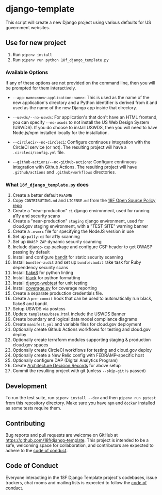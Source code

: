 # django-template

This script will create a new Django project using various defaults for US government websites.

## Use for new project

1. Run `pipenv install`
1. Run `pipenv run python 18f_django_template.py`

### Available Options

If any of these options are not provided on the command line, then you will be
prompted for them interactively.

* `--app-name=<new-application-name>`: This is used as the name of the new application's directory and
  a Python identifier is derived from it and used as the name of the new Django
  app inside that directory.

* `--uswds/--no-uswds`: For application's that don't have an HTML frontend, you
can specify `--no-uswds` to not install the US Web Design System (USWDS). If
you do choose to install USWDS, then you will need to have Node.js/npm
installed locally for the installation.

* `--circleci/--no-circleci`: Configure continuous integration with the CircleCI service (or not). The resulting project will have a `.circleci/config.yml` file.

* `--github-actions/--no-github-actions`: Configure continuous integration with Github Actions. The resulting project will have `.github/actions` and `.github/workflows` directories.

### What `18f_django_template.py` does

1. Create a better default `README`
1. Copy `CONTRIBUTING.md` and `LICENSE.md` from the [18F Open Source Policy repo](https://github.com/18F/open-source-policy/)
1. Create a "near-production" `ci` django environment, used for running a11y and security scans
1. Create a "near-production" `staging` django environment, used for cloud.gov staging environment, with a "TEST SITE" warning banner
1. Create a `.nvmrc` file for specifying the NodeJS version in use
1. Set up `pa11y-ci` for a11y scanning
1. Set up `OWASP ZAP` dynamic security scanning
1. Include `django-csp` package and configure CSP header to get OWASP passing by default
1. Install and configure [bandit](https://bandit.readthedocs.io/en/latest/) for static security scanning
1. Install `bundler-audit` and set up `bundle:audit` rake task for Ruby dependency security scans
1. Install [flake8](https://flake8.pycqa.org/en/latest/) for python linting
1. Install [black](https://black.readthedocs.io/en/stable/index.html) for python formatting
1. Install [django-webtest](https://github.com/django-webtest/django-webtest) for unit testing
1. Install [coverage.py](https://coverage.readthedocs.io/en/7.4.3/) for coverage reporting
1. Create a separate production credentials file.
1. Create a `pre-commit` hook that can be used to automatically run black, flake8 and bandit
1. Setup USWDS via postcss
1. Update `templates/base.html` include the USWDS Banner
1. Create boundary and logical data model compliance diagrams
1. Create `manifest.yml` and variable files for cloud.gov deployment
1. Optionally create Github Actions workflows for testing and cloud.gov deploy
1. Optionally create terraform modules supporting staging & production cloud.gov spaces
1. Optionally create CircleCI workflows for testing and cloud.gov deploy
1. Optionally create a New Relic config with FEDRAMP-specific host
1. Optionally configure DAP (Digital Analytics Program)
1. Create [Architecture Decision Records](https://adr.github.io/) for above setup
1. Commit the resulting project with git (unless `--skip-git` is passed)

## Development

To run the test suite, run `pipenv install --dev` and then `pipenv run pytest`
from this repository directory.  Make sure you have `npm` and `docker`
installed as some tests require them.

## Contributing

Bug reports and pull requests are welcome on GitHub at
https://github.com/18f/django-template. This project is intended to be a safe,
welcoming space for collaboration, and contributors are expected to adhere to
the [code of
conduct](https://github.com/18f/django-template/blob/main/CODE_OF_CONDUCT.md).

## Code of Conduct

Everyone interacting in the 18F Django Template project's codebases, issue
trackers, chat rooms and mailing lists is expected to follow the [code of
conduct](https://github.com/18f/django-template-18f/blob/main/CODE_OF_CONDUCT.md).
